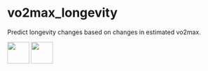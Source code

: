 # vo2max_longevity
Predict longevity changes based on changes in estimated vo2max.

<img src="https://github.com/harveybarnhard/vo2max_longevity/actions/workflows/vo2max_longevity.yml/badge.svg" height="50" />

<img src="https://img.shields.io/date/1682428310?color=007cc3&label=Last%20Updated&logo=garmin" height="50" />
